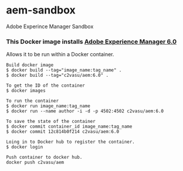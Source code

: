# aem-sandbox
Adobe Experince Manager Sandbox

### This Docker image installs [Adobe Experience Manager 6.0](http://docs.adobe.com/docs/en/aem/6-0.html)
Allows it to be run within a Docker container.
```
Build docker image
$ docker build --tag="image_name:tag_name" .
$ docker build --tag="c2vasu/aem:6.0" .

To get the ID of the container
$ docker images

To run the container
$ docker run image_name:tag_name
$ docker run --name author -i -d -p 4502:4502 c2vasu/aem:6.0

To save the state of the container
$ docker commit container_id image_name:tag_name
$ docker commit 12c814b0f214 c2vasu/aem:6.0

Loing in to Docker hub to register the container.
$ docker login

Push container to docker hub.
docker push c2vasu/aem
```

